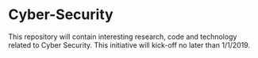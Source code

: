 # Cyber-Security
This repository will contain interesting research, code and technology related to Cyber Security.  This initiative will kick-off
no later than 1/1/2019.
